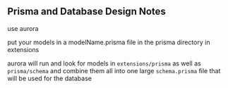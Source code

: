 ## Prisma and Database Design Notes


use aurora

put your models in a modelName.prisma file in the prisma directory in extensions

aurora will run and look for models in `extensions/prisma` as well as `prisma/schema` and combine them all into one large `schema.prisma` file that will be used for the database
